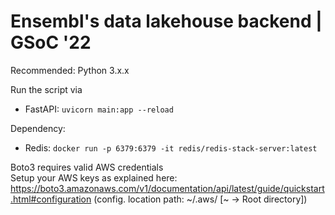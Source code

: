 # Ensembl's data lakehouse backend | GSoC '22

Recommended: Python 3.x.x

Run the script via
- FastAPI: `uvicorn main:app --reload`

Dependency:
- Redis: `docker run -p 6379:6379 -it redis/redis-stack-server:latest`


Boto3 requires valid AWS credentials  
Setup your AWS keys as explained here: https://boto3.amazonaws.com/v1/documentation/api/latest/guide/quickstart.html#configuration (config. location path: ~/.aws/ [~ -> Root directory])

